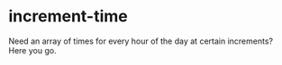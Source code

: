 increment-time
==============

Need an array of times for every hour of the day at certain increments? Here you go.
